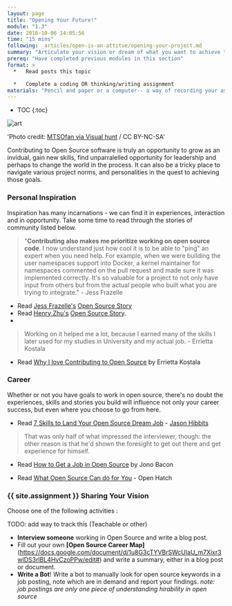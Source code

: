 ```yaml
---
layout: page
title: "Opening Your Future!"
module: "1.3"
date: 2016-10-06 14:05:56
time: "15 mins"
following: _articles/open-is-an-attitue/opening-your-project.md
summary: "Articulate your vision or dream of what you want to achieve through participation and leadership in open source, and experiment with expressing your vision in a short format."
prereq: "Have completed previous modules in this section"
format: >
  *   Read posts this topic

  *   Complete a coding OR thinking/writing assignment
materials: "Pencil and paper or a computer-- a way of recording your assigment." 
---
```


* TOC
{:toc}

![art]({{site.baseurl}}/img/art.jpg)

'Photo credit: [MTSOfan via Visual hunt](https://visualhunt.com/photo/86305/) /  CC BY-NC-SA'

Contributing to Open Source software is truly an opportunity to grow as an invidual, gain new skills, find unparralelled opportunity for leadership and perhaps to change the world in the process.  It can also be a tricky place to navigate various project norms, and personalities in the quest to achieving those goals.

### Personal Inspiration

Inspiration has many incarnations - we can find it in experiences, interaction and in opportunity.  Take some time to read through the stories of community listed below.

>"**Contributing also makes me prioritize working on open source code**. I now understand just how cool it is to be able to "ping" an expert when you need help. For example, when we were building the user namespaces support into Docker, a kernel maintainer for namespaces commented on the pull request and made sure it was implemented correctly. It's so valuable for a project to not only have input from others but from the actual people who built what you are trying to integrate." - Jess Frazelle

* Read [Jess Frazelle's](https://twitter.com/jessfraz?lang=en) [Open Source Story](https://github.com/open-source/stories/jessfraz)
* Read [Henry Zhu's](https://twitter.com/left_pad?lang=en) [Open Source Story](https://github.com/open-source/stories/hzoo).
* 
>Working on it helped me a lot, because I earned many of the skills I later used for my studies in University and my actual job. - Errietta Kostala

* Read [Why I love Contributing to Open Source](https://www.errietta.me/blog/open-source/) by Errietta Kostala

### Career
Whether or not you have goals to work in open source, there's no doubt the experiences, skills and stories you build will influence not only your career success, but even where you choose to go from here. 

* Read [7 Skills to Land Your Open Source Dream Job](https://opensource.com/business/14/4/open-source-job-skills) - [Jason Hibbits](https://opensource.com/users/jhibbets)

>That was only half of what impressed the interviewer, though: the other reason is that he'd shown the foresight to get out there and get experience for himself. 

* Read [How to Get a Job in Open Source](http://www.techradar.com/news/world-of-tech/how-to-get-a-career-in-open-source-939324) by Jono Bacon

* Read [What Open Source Can do for You](http://openhatch.org/blog/2013/what-contributing-to-open-source-can-give-back-to-you/) - Open Hatch

### {{ site.assignment }} Sharing Your Vision

Choose one of the following activities :

TODO: add way to track this (Teachable or other)

* **Interview someone** working in Open Source and write a blog post.
* Fill out your own **[Open Source Career Map]**(https://docs.google.com/document/d/1u8G3cTYVBrSWcUIaU_m7Xixr3wlDS3rlBL4HvCzoPPw/edit#) and write a summary, either in a blog post or document.
* **Write a Bot**!  Write a bot to manually look for open source keywords in a job posting, note which are in demand and report your findings.  *note: job postings are only one piece of understanding hirability in open source*



